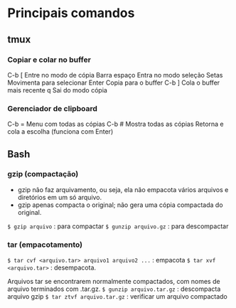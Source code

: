 # Principais comandos

## tmux
### Copiar e colar no buffer
C-b [                                   Entre no modo de cópia
Barra espaço                            Entra no modo seleção
Setas                                   Movimenta para selecionar
Enter                                   Copia para o buffer
C-b ]                                   Cola o buffer mais recente
q					Sai do modo cópia

### Gerenciador de clipboard
C-b =                                   Menu com todas as cópias
C-b #                                   Mostra todas as cópias
<numero>                                Retorna e cola a escolha (funciona com Enter)

## Bash
### gzip (compactação)
- gzip não faz arquivamento, ou seja, ela não empacota vários arquivos e diretórios em um só arquivo.
- gzip apenas compacta o original; não gera uma cópia compactada do original.

`$ gzip arquivo` : para compactar
`$ gunzip arquivo.gz` : para descompactar

### tar (empacotamento)
`$ tar cvf <arquivo.tar> arquivo1 arquivo2 ...` :  empacota
`$ tar xvf <arquivo.tar>` : desempacota.

Arquivos tar se encontrarem normalmente compactados, com nomes de arquivo terminados com .tar.gz.
`$ gunzip arquivo.tar.gz` : descompacta arquivo gzip
`$ tar ztvf arquivo.tar.gz` : verificar um arquivo compactado


